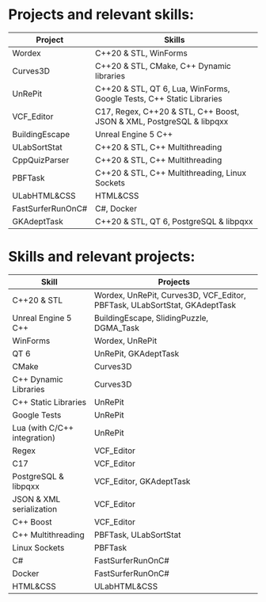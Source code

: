 
# Projects and relevant skills:

| Project          | Skills                                   |
|------------------|------------------------------------------|
| Wordex           | C++20 & STL, WinForms                    |
| Curves3D         | C++20 & STL, CMake, C++ Dynamic libraries|
| UnRePit          | C++20 & STL, QT 6, Lua, WinForms, Google Tests, C++ Static Libraries|
| VCF_Editor       | C17, Regex, C++20 & STL, C++ Boost, JSON & XML, PostgreSQL & libpqxx|
| BuildingEscape   | Unreal Engine 5 C++                      |
| ULabSortStat     | C++20 & STL, C++ Multithreading          |
| CppQuizParser    | C++20 & STL, C++ Multithreading          |
| PBFTask          | C++20 & STL, C++ Multithreading, Linux Sockets|
| ULabHTML&CSS     | HTML&CSS                                 |
| FastSurferRunOnC#| C#, Docker                               |
| GKAdeptTask      | C++20 & STL, QT 6, PostgreSQL & libpqxx  |



# Skills and relevant projects:

| Skill                       | Projects                            |
|-----------------------------|-------------------------------------|
| C++20 & STL                 | Wordex, UnRePit, Curves3D, VCF_Editor, PBFTask, ULabSortStat, GKAdeptTask |
| Unreal Engine 5 C++         | BuildingEscape, SlidingPuzzle, DGMA_Task |
| WinForms                    | Wordex, UnRePit                   |
| QT 6                        | UnRePit, GKAdeptTask              |
| CMake                       | Curves3D                            |
| C++ Dynamic Libraries       | Curves3D                            |
| C++ Static Libraries        | UnRePit                             |
| Google Tests                | UnRePit                             |
| Lua (with C/C++ integration)| UnRePit                             |
| Regex                       | VCF_Editor                          |
| C17                         | VCF_Editor                          |
| PostgreSQL & libpqxx        | VCF_Editor, GKAdeptTask           |
| JSON & XML serialization    | VCF_Editor                          |
| C++ Boost                   | VCF_Editor                          |
| C++ Multithreading          | PBFTask, ULabSortStat             |
| Linux Sockets               | PBFTask                             |
| C#                          | FastSurferRunOnC#                   |
| Docker                      | FastSurferRunOnC#                   |
| HTML&CSS                    | ULabHTML&CSS                        |


